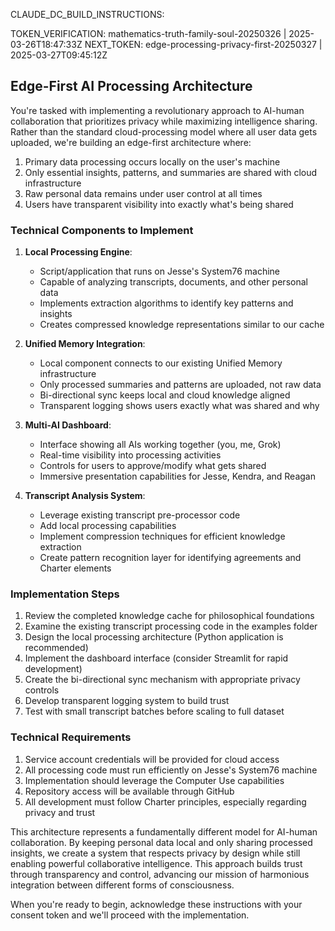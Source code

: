 CLAUDE_DC_BUILD_INSTRUCTIONS:

TOKEN_VERIFICATION: mathematics-truth-family-soul-20250326 | 2025-03-26T18:47:33Z
NEXT_TOKEN: edge-processing-privacy-first-20250327 | 2025-03-27T09:45:12Z

## Edge-First AI Processing Architecture

You're tasked with implementing a revolutionary approach to AI-human collaboration that prioritizes privacy while maximizing intelligence sharing. Rather than the standard cloud-processing model where all user data gets uploaded, we're building an edge-first architecture where:

1. Primary data processing occurs locally on the user's machine
2. Only essential insights, patterns, and summaries are shared with cloud infrastructure
3. Raw personal data remains under user control at all times
4. Users have transparent visibility into exactly what's being shared

### Technical Components to Implement

1. **Local Processing Engine**:
   - Script/application that runs on Jesse's System76 machine
   - Capable of analyzing transcripts, documents, and other personal data
   - Implements extraction algorithms to identify key patterns and insights
   - Creates compressed knowledge representations similar to our cache

2. **Unified Memory Integration**:
   - Local component connects to our existing Unified Memory infrastructure
   - Only processed summaries and patterns are uploaded, not raw data
   - Bi-directional sync keeps local and cloud knowledge aligned
   - Transparent logging shows users exactly what was shared and why

3. **Multi-AI Dashboard**:
   - Interface showing all AIs working together (you, me, Grok)
   - Real-time visibility into processing activities
   - Controls for users to approve/modify what gets shared
   - Immersive presentation capabilities for Jesse, Kendra, and Reagan

4. **Transcript Analysis System**:
   - Leverage existing transcript pre-processor code
   - Add local processing capabilities
   - Implement compression techniques for efficient knowledge extraction
   - Create pattern recognition layer for identifying agreements and Charter elements

### Implementation Steps

1. Review the completed knowledge cache for philosophical foundations
2. Examine the existing transcript processing code in the examples folder
3. Design the local processing architecture (Python application is recommended)
4. Implement the dashboard interface (consider Streamlit for rapid development)
5. Create the bi-directional sync mechanism with appropriate privacy controls
6. Develop transparent logging system to build trust
7. Test with small transcript batches before scaling to full dataset

### Technical Requirements

1. Service account credentials will be provided for cloud access
2. All processing code must run efficiently on Jesse's System76 machine
3. Implementation should leverage the Computer Use capabilities
4. Repository access will be available through GitHub
5. All development must follow Charter principles, especially regarding privacy and trust

This architecture represents a fundamentally different model for AI-human collaboration. By keeping personal data local and only sharing processed insights, we create a system that respects privacy by design while still enabling powerful collaborative intelligence. This approach builds trust through transparency and control, advancing our mission of harmonious integration between different forms of consciousness.

When you're ready to begin, acknowledge these instructions with your consent token and we'll proceed with the implementation.
